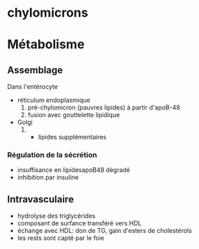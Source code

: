 # chylomicrons




# Métabolisme



## Assemblage


Dans l'entérocyte 

- réticulum endoplasmique 
    1. pré-chylomicron (pauvres lipides) à partir d'apoB-48 
    2. fusion avec gouttelette lipidique 
- Golgi 
    1. + lipides supplémentaires 


### Régulation de la sécrétion


- insuffisance en lipidesapoB48 dégradé 
- inhibition par insuline 


## Intravasculaire


- hydrolyse des triglycérides 
- composant de surfance transféré vers HDL 
- échange avec HDL: don de TG, gain d'esters de cholestérols 
- les rests sont capté par le foie 

